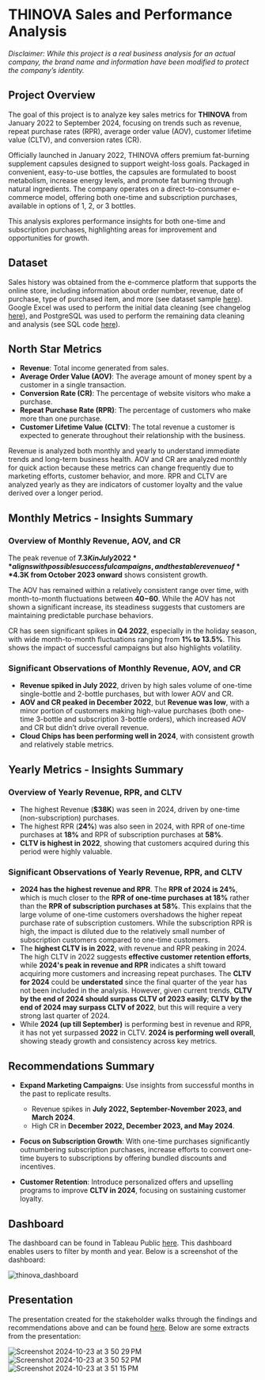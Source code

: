 # THINOVA Sales and Performance Analysis

*Disclaimer: While this project is a real business analysis for an actual company, the brand name and information have been modified to protect the company’s identity.*

## Project Overview

The goal of this project is to analyze key sales metrics for **THINOVA** from January 2022 to September 2024, focusing on trends such as revenue, repeat purchase rates (RPR), average order value (AOV), customer lifetime value (CLTV), and conversion rates (CR).

Officially launched in January 2022, THINOVA offers premium fat-burning supplement capsules designed to support weight-loss goals. Packaged in convenient, easy-to-use bottles, the capsules are formulated to boost metabolism, increase energy levels, and promote fat burning through natural ingredients. The company operates on a direct-to-consumer e-commerce model, offering both one-time and subscription purchases, available in options of 1, 2, or 3 bottles.

This analysis explores performance insights for both one-time and subscription purchases, highlighting areas for improvement and opportunities for growth.

## Dataset

Sales history was obtained from the e-commerce platform that supports the online store, including information about order number, revenue, date of purchase, type of purchased item, and more (see dataset sample [here](https://github.com/eemchua/thinova_analysis/blob/bd3be3d74f045ef6b166506febbc0583b03bd4b1/thinova_sample_dataset.csv)). Google Excel was used to perform the initial data cleaning (see changelog [here](https://docs.google.com/spreadsheets/d/1v-fRLH4GvjFDNw6Q7OsAtCjtUmPPG4pTTXzGFgd3SFw/edit?usp=sharing)), and PostgreSQL was used to perform the remaining data cleaning and analysis (see SQL code [here](https://github.com/eemchua/thinova_analysis/blob/63471e360633b6a12438ae1eee663cf5bb9e1634/thinova_analysis.sql)).

## North Star Metrics

- **Revenue**: Total income generated from sales.
- **Average Order Value (AOV)**: The average amount of money spent by a customer in a single transaction.
- **Conversion Rate (CR)**: The percentage of website visitors who make a purchase.
- **Repeat Purchase Rate (RPR)**: The percentage of customers who make more than one purchase.
- **Customer Lifetime Value (CLTV)**: The total revenue a customer is expected to generate throughout their relationship with the business.

Revenue is analyzed both monthly and yearly to understand immediate trends and long-term business health. AOV and CR are analyzed monthly for quick action because these metrics can change frequently due to marketing efforts, customer behavior, and more. RPR and CLTV are analyzed yearly as they are indicators of customer loyalty and the value derived over a longer period.

## Monthly Metrics - Insights Summary

### Overview of Monthly Revenue, AOV, and CR

The peak revenue of **$7.3K in July 2022** aligns with possible successful campaigns, and the stable revenue of **$4.3K from October 2023 onward** shows consistent growth.

The AOV has remained within a relatively consistent range over time, with month-to-month fluctuations between **$40-$60**. While the AOV has not shown a significant increase, its steadiness suggests that customers are maintaining predictable purchase behaviors.

CR has seen significant spikes in **Q4 2022**, especially in the holiday season, with wide month-to-month fluctuations ranging from **1% to 13.5%**. This shows the impact of successful campaigns but also highlights volatility.

### Significant Observations of Monthly Revenue, AOV, and CR

- **Revenue spiked in July 2022**, driven by high sales volume of one-time single-bottle and 2-bottle purchases, but with lower AOV and CR.
- **AOV and CR peaked in December 2022**, but **Revenue was low**, with a minor portion of customers making high-value purchases (both one-time 3-bottle and subscription 3-bottle orders), which increased AOV and CR but didn’t drive overall revenue.
- **Cloud Chips has been performing well in 2024**, with consistent growth and relatively stable metrics.

## Yearly Metrics - Insights Summary

### Overview of Yearly Revenue, RPR, and CLTV

- The highest Revenue (**$38K**) was seen in 2024, driven by one-time (non-subscription) purchases.
- The highest RPR (**24%**) was also seen in 2024, with RPR of one-time purchases at **18%** and RPR of subscription purchases at **58%**.
- **CLTV is highest in 2022**, showing that customers acquired during this period were highly valuable.

### Significant Observations of Yearly Revenue, RPR, and CLTV

- **2024 has the highest revenue and RPR**. The **RPR of 2024 is 24%**, which is much closer to the **RPR of one-time purchases at 18%** rather than the **RPR of subscription purchases at 58%**. This explains that the large volume of one-time customers overshadows the higher repeat purchase rate of subscription customers. While the subscription RPR is high, the impact is diluted due to the relatively small number of subscription customers compared to one-time customers.
- The **highest CLTV is in 2022**, with revenue and RPR peaking in 2024. The high CLTV in 2022 suggests **effective customer retention efforts**, while **2024's peak in revenue and RPR** indicates a shift toward acquiring more customers and increasing repeat purchases. The **CLTV for 2024** could be **understated** since the final quarter of the year has not been included in the analysis. However, given current trends, **CLTV by the end of 2024 should surpass CLTV of 2023 easily**; **CLTV by the end of 2024 may surpass CLTV of 2022**, but this will require a very strong last quarter of 2024.
- While **2024 (up till September)** is performing best in revenue and RPR, it has not yet surpassed **2022** in CLTV. **2024 is performing well overall**, showing steady growth and consistency across key metrics.

## Recommendations Summary

- **Expand Marketing Campaigns**: Use insights from successful months in the past to replicate results.
  - Revenue spikes in **July 2022, September-November 2023, and March 2024**.
  - High CR in **December 2022, December 2023, and May 2024**.
  
- **Focus on Subscription Growth**: With one-time purchases significantly outnumbering subscription purchases, increase efforts to convert one-time buyers to subscriptions by offering bundled discounts and incentives.

- **Customer Retention**: Introduce personalized offers and upselling programs to improve **CLTV in 2024**, focusing on sustaining customer loyalty.

## Dashboard

The dashboard can be found in Tableau Public [here](https://public.tableau.com/app/profile/ee.ming.chua/viz/shared/9YXQ25DD5). This dashboard enables users to filter by month and year. Below is a screenshot of the dashboard:

![thinova_dashboard](https://github.com/user-attachments/assets/4a48faa2-89fa-4fff-b9bf-acd2267eeb09)


## Presentation

The presentation created for the stakeholder walks through the findings and recommendations above and can be found [here](https://docs.google.com/presentation/d/1UCnmFsELDBLGZAF8eKAR9QMCxa9NOK44VZ8UN03L6fk/edit?usp=sharing). Below are some extracts from the presentation:

![Screenshot 2024-10-23 at 3 50 29 PM](https://github.com/user-attachments/assets/08570051-c66e-4aba-b46f-593133d32f6b)
![Screenshot 2024-10-23 at 3 50 52 PM](https://github.com/user-attachments/assets/b3feb782-571e-4ab1-8fcf-ae7f34e53660)
![Screenshot 2024-10-23 at 3 51 15 PM](https://github.com/user-attachments/assets/50b8bd59-ea6a-48bb-9aaa-c62999bd7cf3)



